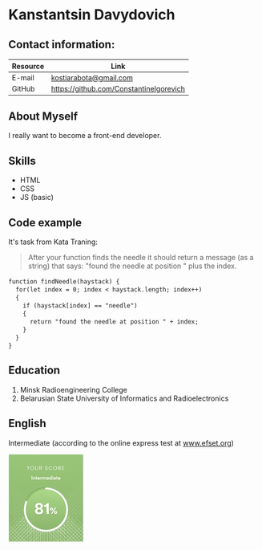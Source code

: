 # Kanstantsin Davydovich
## Contact information:
Resource | Link
----------|----------------------
E-mail     |  kostiarabota@gmail.com
GitHub     |  https://github.com/ConstantineIgorevich

## About Myself

I really want to become a front-end developer.

## Skills

* HTML
* CSS
* JS (basic)

## Code example

It's task from Kata Traning:

>After your function finds the needle it should return a message (as a string) that says: "found the needle at position " plus the index.
```
function findNeedle(haystack) {
  for(let index = 0; index < haystack.length; index++)
  {
    if (haystack[index] == "needle")
    {
      return "found the needle at position " + index;
    }
  }
}
```
## Education

1. Minsk Radioengineering College
2. Belarusian State University of Informatics and Radioelectronics

## English

Intermediate (according to the online express test at www.efset.org)

![Result of the english level test](pictures/Result.jpg)